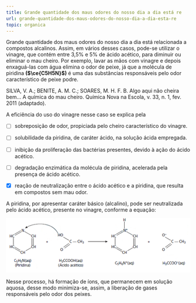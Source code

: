 ```yaml
---
title: Grande quantidade dos maus odores do nosso dia a dia está re
url: grande-quantidade-dos-maus-odores-do-nosso-dia-a-dia-esta-re
topic: organica
---
```



Grande quantidade dos maus odores do nosso dia a dia está relacionada a compostos alcalinos. Assim, em vários desses casos, pode-se utilizar o vinagre, que contém entre 3,5% e 5% de ácido acético, para diminuir ou eliminar o mau cheiro. Por exemplo, lavar as mãos com vinagre e depois enxaguá-las com água elimina o odor de peixe, já que a molécula de piridina **($\ce{C5H5N}$)** é uma das substâncias responsáveis pelo odor característico de peixe podre.

SILVA, V. A.; BENITE, A. M. C.; SOARES, M. H. F. B. Algo aqui não cheira bem… A química do mau cheiro. Química Nova na Escola, v. 33, n. 1, fev. 2011 (adaptado).

A eficiência do uso do vinagre nesse caso se explica pela



- [ ] sobreposição de odor, propiciada pelo cheiro característico do vinagre.
- [ ] solubilidade da piridina, de caráter ácido, na solução ácida empregada.
- [ ] inibição da proliferação das bactérias presentes, devido à ação do ácido acético.
- [ ] degradação enzimática da molécula de piridina, acelerada pela presença de ácido acético.
- [x] reação de neutralização entre o ácido acético e a piridina, que resulta em compostos sem mau odor.


A piridina, por apresentar caráter básico (alcalino), pode ser neutralizada pelo ácido acético, presente no vinagre, conforme a equação:

![](e9637f31-2ba2-0f0f-1fc2-d654036a5dbe.png)

Nesse processo, há formação de íons, que permanecem em solução aquosa, desse modo minimiza-se, assim, a liberação de gases responsáveis pelo odor dos peixes.
